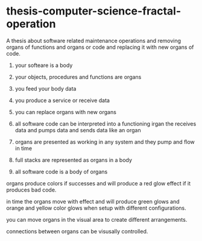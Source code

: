 # thesis-computer-science-fractal-operation
A thesis about software related maintenance operations and removing organs of functions and organs or code and replacing it with new organs of code.

1. your softeare is a body

2. your objects, procedures and functions are organs

3. you feed your body data

4. you produce a service or receive data

5. you can replace organs with new organs

6. all software code can be interpreted into a functioning irgan the receives data and pumps data and sends data like an organ

7. organs are presented as working in any system and they pump and flow in time

8. full stacks are represented as organs in a body

9. all software code is a body of organs

organs produce colors if successes and will produce a red glow effect if it produces bad code.

in time the organs move with effect and will produce green glows and orange and yellow color glows when setup with different configurations.

you can move organs in the visual area to create different arrangements.

connections between organs can be visusally controlled.
